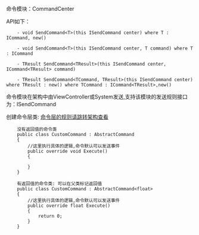 命令模块：CommandCenter

API如下：
      
        - void SendCommand<T>(this ISendCommand center) where T : ICommand, new()
      
        - void SendCommand<T>(this ISendCommand center, T command) where T : ICommand
     
        - TResult SendCommand<TResult>(this ISendCommand center, ICommand<TResult> command)

        - TResult SendCommand<TCommand, TResult>(this ISendCommand center) where TResult : new() where TCommand : ICommand<TResult>,new()
      
命令模块在架构中由ViewController或System发送,支持该模块的发送规则接口为：ISendCommand

创建命令层类: [命令层的规则请跳转架构查看](https://gitee.com/NikaidoShinku/YukiFrameWork/blob/master/YukiFrameWork/Framework/2.Architecture.md)

```
    没有返回值的命令类
    public class CustomCommand : AbstractCommand
    {
        //这里执行具体的逻辑,命令默认可以发送事件
        public override void Execute()
        {
            
        }
    }

    有返回值的命令类: 可以在父类标记返回值
    public class CustomCommand : AbstractCommand<float>
    {
        //这里执行具体的逻辑,命令默认可以发送事件
        public override float Execute()
        {
            return 0;
        }
    }
```